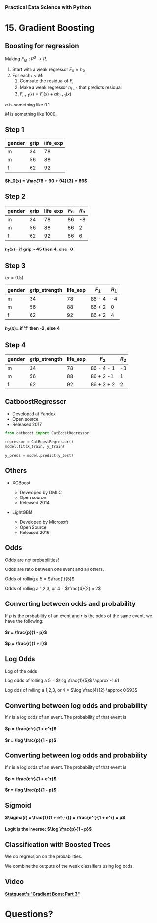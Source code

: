 [comment]: # (THEME = pdsp)
[comment]: # (CODE_THEME = base16/zenburn)

### Practical Data Science with Python

# 15. Gradient Boosting

[comment]: # (!!!)

## Boosting for regression

Making $F_M: R^d \rightarrow R$.  

1. Start with a weak regressor $F_0 = h_0$
2. For each $i < M$:
	1. Compute the residual of $F_i$
	2. Make a weak regressor $h_{i+1}$ that predicts residual
	3. $F_{i+1}(x) = F_i(x) + \alpha h_{i+1}(x)$

$\alpha$ is something like 0.1

$M$ is something like 1000.

[comment]: # (!!!)

## Step 1

| gender | grip |  life_exp  |
|--------|---------------|------------|
| m  |  34  |  78  |
| m  |  56  |  88  |
| f  |  62  |  92  |

#### $h_0(x) = \frac{78 + 90  + 94}{3} = 86$

[comment]: # (!!!)

## Step 2


| gender | grip |  life_exp  | $F_0$ | $R_0$ |
|--------|---------------|------------|-------|------|
| m  |  34  |  78  | 86 | -8 |
| m  |  56  |  88  |  86 | 2  |
| f  |  62  |  92  |  86 | 6  |

#### $h_1(x) =$ if grip > 45 then 4,  else -8

[comment]: # (!!!)

## Step 3

($\alpha = 0.5$)


| gender | grip_strength |  life_exp  | $F_1$ | $R_1$ |
|--------|---------------|------------|-------|-------|
| m  |  34  |  78  |  86 - 4 |  -4 |
| m  |  56  |  88  |  86 + 2  |  0 |
| f  |  62  |  92  |  86 + 2  |  4  |

#### $h_2(x) =$ if 'f' then -2,  else 4

[comment]: # (!!!)


## Step 4

| gender | grip_strength |  life_exp  | $F_2$ | $R_2$ |
|--------|---------------|------------|-------|-------|
| m  |  34  |  78  |  86 - 4 - 1 |  -3 |
| m  |  56  |  88  |  86 + 2 -1 |  1 |
| f  |  62  |  92  |  86 + 2 + 2 |  2  |

[comment]: # (!!!)

## CatboostRegressor

- Developed at Yandex
- Open source
- Released 2017

```python
from catboost import CatBoostRegressor

regressor = CatBoostRegressor()
model.fit(X_train, y_train)

y_preds = model.predict(y_test)
```

[comment]: # (!!!)

## Others

- XGBoost
	- Developed by DMLC
	- Open source
	- Released 2014

- LightGBM
	- Developed by Microsoft
	- Open Source
	- Released 2016

[comment]: # (!!!)

## Odds

Odds are not probabilities! 

Odds are ratio between one event and all others.

Odds of rolling a 5 = $\frac{1}{5}$

Odds of rolling a 1,2,3, or 4 = $\frac{4}{2} = 2$

[comment]: # (!!!)

## Converting between odds and probability

If $p$ is the probability of an event and $r$ is the odds of the same event, we have the following:

#### $r =  \frac{p}{1 - p}$

#### $p = \frac{r}{1 + r}$

[comment]: # (!!!)


## Log Odds

Log of the odds

Log odds of rolling a 5 = $\log \frac{1}{5}$ \approx -1.61

Log dds of rolling a 1,2,3, or 4 = $\log \frac{4}{2} \approx 0.693$

[comment]: # (!!!)

## Converting between log odds and probability

If $r$ is a log odds of an event.  The probability of that event is 

#### $p = \frac{e^r}{1 + e^r}$

#### $r = \log \frac{p}{1 - p}$


[comment]: # (!!!)

## Converting between log odds and probability

If $r$ is a log odds of an event.  The probability of that event is 

#### $p = \frac{e^r}{1 + e^r}$

#### $r = \log \frac{p}{1 - p}$
[comment]: # (!!!)


## Sigmoid

#### $\sigma(r) = \frac{1}{1 + e^{-r}} = \frac{e^r}{1 + e^r} = p$

#### Logit is the inverse: $\log \frac{p}{1 - p}$

[comment]: # (!!!)

## Classification with Boosted Trees

We do regression on the probabilities.

We combine the outputs of the weak classifiers using log odds.

[comment]: # (!!!)

## Video

#### [Statquest's "Gradient Boost Part 3"](https://youtu.be/jxuNLH5dXCs)

[comment]: # (!!!)


# Questions?

